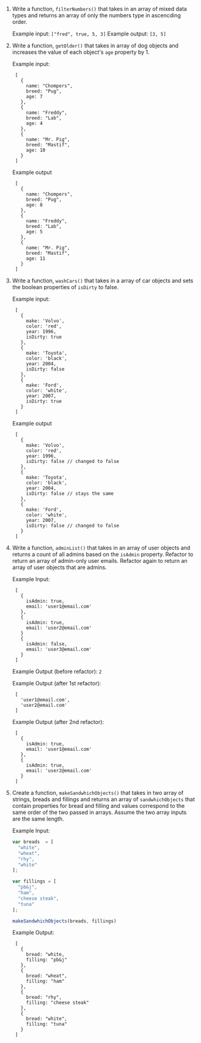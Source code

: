 1. Write a function, `filterNumbers()` that takes in an array of mixed data
   types and returns an array of only the numbers type in ascencding order.

    Example input: `["fred", true, 5, 3]`
    Example output: `[3, 5]`

1. Write a function, `getOlder()` that takes in array of dog objects and
   increases the value of each object's `age` property by 1.

    Example input:

        [
          {
            name: "Chompers",
            breed: "Pug",
            age: 7
          },
          {
            name: "Freddy",
            breed: "Lab",
            age: 4
          },
          {
            name: "Mr. Pig",
            breed: "Mastif",
            age: 10
          }
        ]

    Example output

        [
          {
            name: "Chompers",
            breed: "Pug",
            age: 8
          },
          {
            name: "Freddy",
            breed: "Lab",
            age: 5
          },
          {
            name: "Mr. Pig",
            breed: "Mastif",
            age: 11
          }
        ]

1. Write a function, `washCars()` that takes in a array of car objects and sets
   the boolean properties of `isDirty` to false.

    Example input:

        [
          {
            make: 'Volvo',
            color: 'red',
            year: 1996,
            isDirty: true
          },
          {
            make: 'Toyota',
            color: 'black',
            year: 2004,
            isDirty: false
          },
          {
            make: 'Ford',
            color: 'white',
            year: 2007,
            isDirty: true
          }
        ]

    Example output

        [
          {
            make: 'Volvo',
            color: 'red',
            year: 1996,
            isDirty: false // changed to false
          },
          {
            make: 'Toyota',
            color: 'black',
            year: 2004,
            isDirty: false // stays the same
          },
          {
            make: 'Ford',
            color: 'white',
            year: 2007,
            isDirty: false // changed to false
          }
        ]

1. Write a function, `adminList()` that takes in an array of user objects and
   returns a count of all admins based on the `isAdmin` property. Refactor to
   return an array of admin-only user emails. Refactor again to return an array
   of user objects that are admins.

    Example Input:

        [
          {
            isAdmin: true,
            email: 'user1@email.com'
          },
          {
            isAdmin: true,
            email: 'user2@email.com'
          }
          {
            isAdmin: false,
            email: 'user3@email.com'
          }
        ]

    Example Output (before refactor): `2`

    Example Output (after 1st refactor):

        [
          'user1@email.com',
          'user2@email.com'
        ]

    Example Output (after 2nd refactor):

        [
          {
            isAdmin: true,
            email: 'user1@email.com'
          },
          {
            isAdmin: true,
            email: 'user2@email.com'
          }
        ]

1. Create a function, `makeSandwhichObjects()` that takes in two array of
   strings, breads and fillings and returns an array of `sandwhichObjects` that
   contain properties for bread and filling and values correspond to the same
   order of the two passed in arrays. Assume the two array inputs are the same
   length.

    Example Input:

    ```js
    var breads  = [
      "white",
      "wheat",
      "rhy",
      "white"
    ];

    var fillings = [
      "pb&j",
      "ham",
      "cheese steak",
      "tuna"
    ];

    makeSandwhichObjects(breads, fillings)
    ```

    Example Output:

        [
          {
            bread: "white,
            filling: "pb&j"
          },
          {
            bread: "wheat",
            filling: "ham"
          },
          {
            bread: "rhy",
            filling: "cheese steak"
          },
          {
            bread: "white",
            filling: "tuna"
          }
        ]
